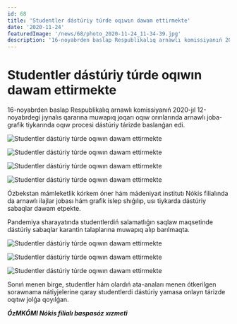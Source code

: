 ```yaml
---
id: 68
title: 'Studentler dástúriy túrde oqıwın dawam ettirmekte'
date: '2020-11-24'
featuredImage: '/news/68/photo_2020-11-24_11-34-39.jpg'
description: '16-noyabrden baslap Respublikalıq arnawlı komissiyanıń 2020-jıl 12-noyabrdegi jıynalıs qararına muwapıq joqarı oqıw orınlarında arnawlı joba-grafik tiykarında oqıw procesi dástúriy tárizde baslanǵan edi'
---
```


# Studentler dástúriy túrde oqıwın dawam ettirmekte

16-noyabrden baslap Respublikalıq arnawlı komissiyanıń 2020-jıl 12-noyabrdegi jıynalıs qararına muwapıq joqarı oqıw orınlarında arnawlı joba-grafik tiykarında oqıw procesi dástúriy tárizde baslanǵan edi.

![Studentler dástúriy túrde oqıwın dawam ettirmekte](/news/68/photo_2020-11-24_11-34-39.jpg)

![Studentler dástúriy túrde oqıwın dawam ettirmekte](/news/68/photo_2020-11-24_11-34-38.jpg)

![Studentler dástúriy túrde oqıwın dawam ettirmekte](/news/68/photo_2020-11-24_11-34-34.jpg)

![Studentler dástúriy túrde oqıwın dawam ettirmekte](/news/68/photo_2020-11-24_11-34-40.jpg)

Ózbekstan mámleketlik kórkem óner hám mádeniyaıt institutı Nókis filialında da arnawlı ilajlar jobası hám grafik islep shıǵılıp, usı tiykarda dástúriy sabaqlar dawam etpekte.

Pandemiya sharayatında studentlerdiń salamatlıǵın saqlaw maqsetinde dástúriy sabaqlar karantin talaplarına muwapıq alıp barılmaqta.

![Studentler dástúriy túrde oqıwın dawam ettirmekte](/news/68/photo_2020-11-24_11-34-41.jpg)

![Studentler dástúriy túrde oqıwın dawam ettirmekte](/news/68/photo_2020-11-24_11-34-36.jpg)

![Studentler dástúriy túrde oqıwın dawam ettirmekte](/news/68/photo_2020-11-24_11-34-33.jpg)


Sonıń menen birge, studentler hám olardıń ata-anaları menen ótkerilgen sorawnama nátiyjelerine qaray studentlerdi dástúriy yamasa onlayn tárizde oqıtıw jolǵa qoyılǵan.

**_ÓzMKÓMI Nókis filialı baspasóz xızmeti_**
